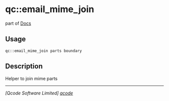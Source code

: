 qc::email_mime_join
===================

part of [Docs](.)

Usage
-----
`qc::email_mime_join parts boundary`

Description
-----------
Helper to join mime parts

----------------------------------
*[Qcode Software Limited] [qcode]*

[qcode]: http://www.qcode.co.uk "Qcode Software"